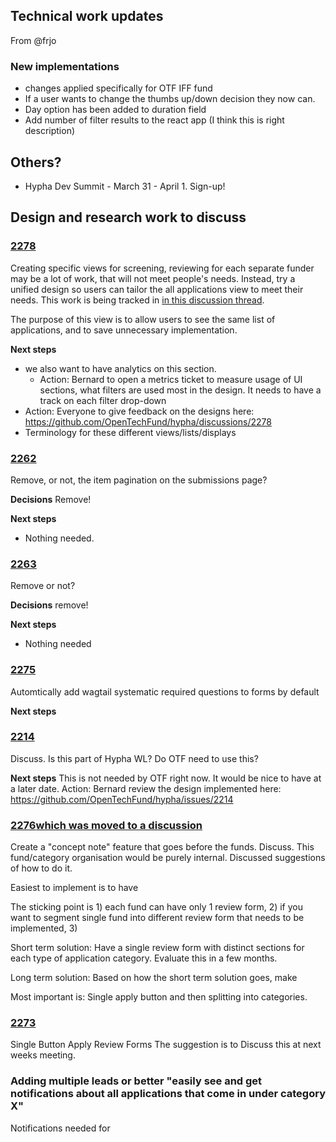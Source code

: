 
## Technical work updates
From @frjo

### New implementations
- changes applied specifically for OTF IFF fund
- If a user wants to change the thumbs up/down decision they now can.  
- Day option has been added to duration field
- Add number of filter results to the react app (I think this is right description)

## Others?
- Hypha Dev Summit - March 31 - April 1. Sign-up!

## Design and research work to discuss

### [2278](https://github.com/OpenTechFund/hypha/discussions/2278)
Creating specific views for screening, reviewing for each separate funder may be a lot of work, that will not meet people's needs.
Instead, try a unified design so users can tailor the all applications view to meet their needs. This work is being tracked in [in this discussion thread](https://github.com/OpenTechFund/hypha/discussions/2278).

The purpose of this view is to allow users to see the same list of applications, and to save unnecessary implementation.

**Next steps**
- we also want to have analytics on this section.
  - Action: Bernard to open a metrics ticket to measure usage of UI sections, what filters are used most in the design. It needs to have a track on each filter drop-down
- Action: Everyone to give feedback on the designs here: https://github.com/OpenTechFund/hypha/discussions/2278
- Terminology for these different views/lists/displays

### [2262](https://github.com/OpenTechFund/hypha/issues/2262)
Remove, or not, the item pagination on the submissions page?

**Decisions**
Remove! 

**Next steps**
- Nothing needed.

### [2263](https://github.com/OpenTechFund/hypha/issues/2263)
Remove or not?

**Decisions**
remove! 

**Next steps**
- Nothing needed

### [2275](https://github.com/OpenTechFund/hypha/issues/2275)
Automtically add wagtail systematic required questions to forms by default 

**Next steps**

### [2214](https://github.com/OpenTechFund/hypha/issues/2214) 
Discuss. Is this part of Hypha WL? Do OTF need to use this?

**Next steps**
This is not needed by OTF right now. It would be nice to have at a later date.
Action: Bernard review the design implemented here: https://github.com/OpenTechFund/hypha/issues/2214

### [2276](https://github.com/OpenTechFund/hypha/issues/2276)[which was moved to a discussion](https://github.com/OpenTechFund/hypha/discussions/2277)
Create a "concept note" feature that goes before the funds.
Discuss. This fund/category organisation would be purely internal. Discussed suggestions of how to do it.

Easiest to implement is to have 

The sticking point is 1) each fund can have only 1 review form, 2) if you want to segment single fund into different review form that needs to be implemented, 3)

Short term solution:
Have a single review form with distinct sections for each type of application category. Evaluate this in a few months.

Long term solution:
Based on how the short term solution goes, make 

Most important is: Single apply button and then splitting into categories.


### [2273](https://github.com/OpenTechFund/hypha/issues/2273)
Single Button Apply Review Forms
The suggestion is to 
Discuss this at next weeks meeting.

### Adding multiple leads or better "easily see and get notifications about all applications that come in under category X"
Notifications needed for 